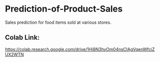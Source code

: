 # Prediction-of-Product-Sales

Sales prediction for food items sold at various stores.

## Colab Link:

https://colab.research.google.com/drive/1Hi8N3hyOm04nsCIAgVqenWfciZUX2WTN
